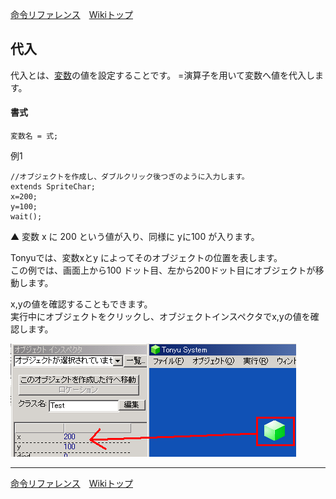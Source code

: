 
[命令リファレンス](./reference)&emsp;[Wikiトップ](./)

<title>命令リファレンス - 代入</title>

## 代入

代入とは、[変数](./rf-variable)の値を設定することです。 =演算子を用いて変数へ値を代入します。

#### 書式
```
変数名 = 式;
```

例1

```
//オブジェクトを作成し、ダブルクリック後つぎのように入力します。 
extends SpriteChar;
x=200;
y=100;
wait();
```

▲ 変数 x に 200 という値が入り、同様に yに100 が入ります。

Tonyuでは、変数xとy によってそのオブジェクトの位置を表します。  
この例では、画面上から100 ドット目、左から200ドット目にオブジェクトが移動します。

x,yの値を確認することもできます。  
実行中にオブジェクトをクリックし、オブジェクトインスペクタでx,yの値を確認します。

![chk-xy.png](./img/chk-xy.png)

***

[命令リファレンス](./reference)&emsp;[Wikiトップ](./)


